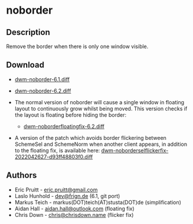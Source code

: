 noborder
========

Description
-----------
Remove the border when there is only one window visible.

Download
--------
* [dwm-noborder-6.1.diff](dwm-noborder-6.1.diff)
* [dwm-noborder-6.2.diff](dwm-noborder-6.2.diff)

* The normal version of noborder will cause a single window in floating layout to continuously grow whilst being moved. This version checks if the layout is floating before hiding the border:
  * [dwm-noborderfloatingfix-6.2.diff](dwm-noborderfloatingfix-6.2.diff)

* A version of the patch which avoids border flickering between SchemeSel and
  SchemeNorm when another client appears, in addition to the floating fix, is
  available here:
  [dwm-noborderselflickerfix-2022042627-d93ff48803f0.diff](dwm-noborderselflickerfix-2022042627-d93ff48803f0.diff)

Authors
-------
* Eric Pruitt - <eric.pruitt@gmail.com>
* Laslo Hunhold - <dev@frign.de> (6.1, git port)
* Markus Teich - markus(DOT)teich(AT)stusta(DOT)de (simplification)
* Aidan Hall - <aidan.hall@outlook.com> (floating fix)
* Chris Down - <chris@chrisdown.name> (flicker fix)
